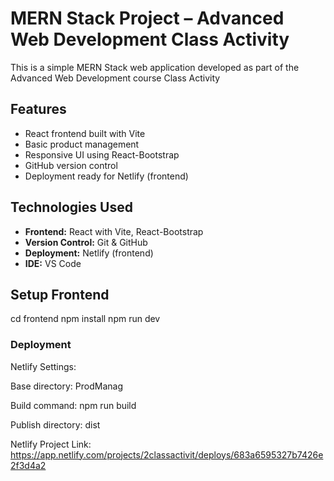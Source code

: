 # MERN Stack Project – Advanced Web Development Class Activity

This is a simple MERN Stack web application developed as part of the Advanced Web Development course Class Activity


## Features

- React frontend built with Vite
- Basic product management
- Responsive UI using React-Bootstrap
- GitHub version control
- Deployment ready for Netlify (frontend)
  
## Technologies Used

- **Frontend:** React with Vite, React-Bootstrap  
- **Version Control:** Git & GitHub  
- **Deployment:** Netlify (frontend)
- **IDE:** VS Code  

## Setup Frontend

cd frontend
npm install
npm run dev

### Deployment

Netlify Settings:

Base directory: ProdManag

Build command: npm run build

Publish directory: dist

Netlify Project Link: https://app.netlify.com/projects/2classactivit/deploys/683a6595327b7426e2f3d4a2
